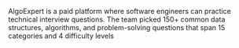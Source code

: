 AlgoExpert is a paid platform where software engineers can practice technical interview questions. The team picked 150+ common data structures, algorithms, and problem-solving questions that span 15 categories and 4 difficulty levels